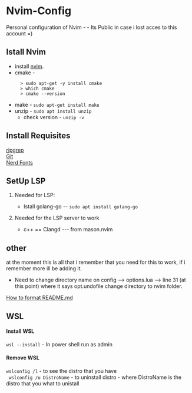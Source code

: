 # Nvim-Config
Personal configuration of Nvim - - Its Public in case i lost acces to this account  =)

## Istall Nvim
+ install [nvim](https://github.com/neovim/neovim/blob/master/INSTALL.md#install-from-source).
+ cmake -
  ```  
    > sudo apt-get -y install cmake
    > which cmake
    > cmake --version
  ```
+ make  - `sudo apt-get install make`
+ unzip - `sudo apt install unzip`
  - check version - `unzip -v`

## Install Requisites
[ripgrep](https://github.com/BurntSushi/ripgrep?tab=readme-ov-file#installation)<br>
[Git](https://git-scm.com/download/win)<br>
[Nerd Fonts](https://www.nerdfonts.com/font-downloads)<br>

## SetUp LSP
1. Needed for LSP: <br>
   - Istall golang-go -- `sudo apt install golang-go` <br>

2. Needed for the LSP server to work
   - c++  == Clangd  --- from mason.nvim
  

## other
at the moment this is all that i remember that you need for this to work, if i remember more ill be adding it. <br>

* Need to change directory name on config --> options.lua --> line 31 (at this point)  where it says opt.undofile change directory to nvim folder.

[How to format README.md](https://docs.github.com/en/get-started/writing-on-github/getting-started-with-writing-and-formatting-on-github/basic-writing-and-formatting-syntax)

## WSL
#### Install WSL
`wsl --install` - In power shell run as admin <br>


#### Remove WSL
`wslconfig /l` - to see the distro that you have <br>`
wslconfig /u DistroName`  - to uninstall distro - where DistroName is the distro that you what to unistall <br>
